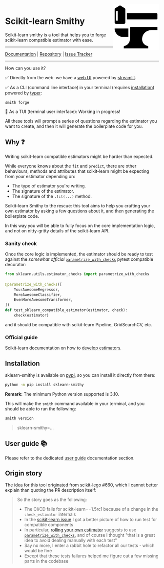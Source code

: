 <img src="https://raw.githubusercontent.com/FBruzzesi/sklearn-smithy/main/docs/img/sksmith-logo.svg" width=150 height=150 align="right">

# Scikit-learn Smithy

Scikit-learn smithy is a tool that helps you to forge scikit-learn compatible estimator with ease.

---

[Documentation](https://fbruzzesi.github.io/sklearn-smithy) | [Repository](https://github.com/fbruzzesi/sklearn-smithy) | [Issue Tracker](https://github.com/fbruzzesi/sklearn-smithy/issues)

---

How can you use it?

✅ Directly from the web: we have a [web UI](https://sklearn-smithy.streamlit.app/) powered by [streamlit](https://streamlit.io/).

✅ As a CLI (command line interface) in your terminal (requires [installation](#installation)) powered by [typer](https://typer.tiangolo.com/):

```terminal
smith forge
```

🚧 As a TUI (terminal user interface): Working in progress!

All these tools will prompt a series of questions regarding the estimator you want to create, and then it will generate the boilerplate code for you.

## Why ❓

Writing scikit-learn compatible estimators might be harder than expected.

While everyone knows about the `fit` and `predict`, there are other behaviours, methods and attributes that
scikit-learn might be expecting from your estimator depending on:

- The type of estimator you're writing.
- The signature of the estimator.
- The signature of the `.fit(...)` method.

Scikit-learn Smithy to the rescue: this tool aims to help you crafting your own estimator by asking a few
questions about it, and then generating the boilerplate code.

In this way you will be able to fully focus on the core implementation logic, and not on nitty-gritty details
of the scikit-learn API.

### Sanity check

Once the core logic is implemented, the estimator should be ready to test against the _somewhat official_
[`parametrize_with_checks`](https://scikit-learn.org/dev/modules/generated/sklearn.utils.estimator_checks.parametrize_with_checks.html#sklearn.utils.estimator_checks.parametrize_with_checks)
pytest compatible decorator:

```py
from sklearn.utils.estimator_checks import parametrize_with_checks

@parametrize_with_checks([
    YourAwesomeRegressor,
    MoreAwesomeClassifier,
    EvenMoreAwesomeTransformer,
])
def test_sklearn_compatible_estimator(estimator, check):
    check(estimator)
```

and it should be compatible with scikit-learn Pipeline, GridSearchCV, etc.

### Official guide

Scikit-learn documentation on how to
[develop estimators](https://scikit-learn.org/dev/developers/develop.html#developing-scikit-learn-estimators).

## Installation

sklearn-smithy is available on [pypi](https://pypi.org/project/sklearn-smithy), so you can install it directly from there:

```bash
python -m pip install sklearn-smithy
```

**Remark:** The minimum Python version supported is 3.10.

This will make the `smith` command available in your terminal, and you should be able to run the following:

```bash
smith version
```

> sklearn-smithy=...

## User guide 📚

Please refer to the dedicated [user guide](https://fbruzzesi.github.io/sklearn-smithy/user-guide/) documentation section.

## Origin story

The idea for this tool originated from [scikit-lego #660](https://github.com/koaning/scikit-lego/pull/660), which I cannot better explain than quoting the PR description itself:

> So the story goes as the following:
>
> - The CI/CD fails for scikit-learn==1.5rc1 because of a change in the `check_estimator` internals
> - In the [scikit-learn issue](https://github.com/scikit-learn/scikit-learn/issues/28966) I got a better picture of how to run test for compatible components
> - In particular, [rolling your own estimator](https://scikit-learn.org/dev/developers/develop.html#rolling-your-own-estimator) suggests to use [`parametrize_with_checks`](https://scikit-learn.org/dev/modules/generated/sklearn.utils.estimator_checks.parametrize_with_checks.html#sklearn.utils.estimator_checks.parametrize_with_checks), and of course I thought "that is a great idea to avoid dealing manually with each test"
> - Say no more, I enter a rabbit hole to refactor all our tests - which would be fine
> - Except that these tests failures helped me figure out a few missing parts in the codebase
